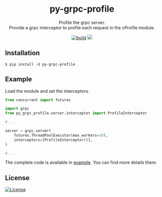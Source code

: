 <h1 align="center">py-grpc-profile</h1>
<p align="center">
Profile the grpc server.<br>
Provide a grpc interceptor to profile each request in the cProfile module.
</p>

<p align="center">
    <a href="https://github.com/yhino/py-grpc-profile/actions/workflows/build.yml"><img src="https://github.com/yhino/py-grpc-profile/actions/workflows/build.yml/badge.svg" alt="build"></a>
    <a href="https://codecov.io/gh/yhino/py-grpc-profile"><img src="https://codecov.io/gh/yhino/py-grpc-profile/branch/main/graph/badge.svg?token=KWABCP5TYT"/></a>
</p>

## Installation

```shell
$ pip install -U py-grpc-profile
```

## Example

Load the module and set the interceptors.

```python
from concurrent import futures

import grpc
from py_grpc_profile.server.interceptor import ProfileInterceptor

# ...

server = grpc.server(
    futures.ThreadPoolExecutor(max_workers=10),
    interceptors=[ProfileInterceptor()],
)

# ...
```

The complete code is available in [example](example). You can find more details there.

## License

[![License](https://img.shields.io/badge/License-Apache%202.0-blue.svg)](LICENSE)
